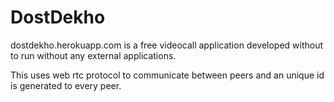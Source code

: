# DostDekho

dostdekho.herokuapp.com is a free videocall application developed without to run without any external applications.

This uses web rtc protocol to communicate between peers and an unique id is generated to every peer.

